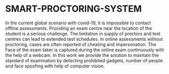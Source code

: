 # SMART-PROCTORING-SYSTEM
In the current global scenario with covid-19, it is impossible to contact offline assessments. Providing an exam centre near the location of the student is a serious challenge. The limitation in supply of proctors and test centres can lead to extended test schedules. In online assessments without proctoring, cases are often reported of cheating and impersonation. The Face of the exam taker is captured during the online exam continuously with the help of a webcam. In this work we provide the solution to maintain the standard of examination by detecting prohibited gadgets, number of people and face spoofing with help of computer vision.


